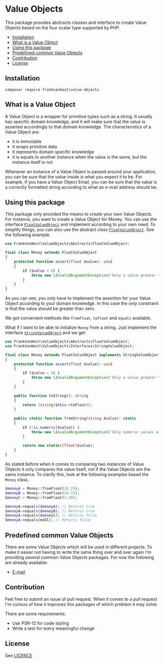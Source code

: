 # Value Objects

This package provides abstracts classes and interface to create Value Objects based on the four scalar type supported by
PHP.

* [Installation](#installation)
* [What is a Value Object](#what-is-a-value-object)
* [Using this package](#using-this-package)
* [Predefined common Value Objects](#predefined-common-value-objects)
* [Contribution](#contribution)
* [License](#license)

## Installation

```
composer require frankvanhest/value-objects
```

## What is a Value Object

A Value Object is a wrapper for primitive types such as a string. It usually has specific domain knowledge, and it will
make sure that the value is asserted accordingly to that domain knowledge. The characteristics of a Value Object are:

- it is immutable
- it wraps primitive data
- it represents domain specific knowledge
- it is equals to another instance when the value is the same, but the instance itself is not

Whenever an instance of a Value Object is passed around your application, you can be sure that the value inside is what
you expect it to be. For example, if you have a Value Object Email, you can be sure that the value is a correctly
formatted string according to what an e-mail address should be.

## Using this package

This package only provided the means to create your own Value Objects. For instance, you want to create a Value Object
for Money. You can use the interface [`FloatValueObject`](src/Interfaces/FloatValueObject.php) and implement according
to your own need. To simplify things, you can also use the abstract
class  [`FloatValueObject`](src/Abstracts/FloatValueObject.php). See the following example.

```php
use FrankVanHest\ValueObjects\Abstracts\FloatValueObject;

final class Money extends FloatValueObject
{
    protected function assert(float $value): void
    {
        if ($value < 0) {
            throw new \InvalidArgumentException('Only a value greater than zero is allowed');
        }
    }
}
```

As you can see, you only have to implement the assertion for your Value Object according to your domain knowledge. In
this case the only constraint is that the value should be greater than zero.

We got convenient methods like `fromFloat`, `toFloat` and `equals` available.

What if I want to be able to initialize `Money` from a string. Just implement the
interface [`StringValueObject`](src/Interfaces/StringValueObject.php) and we get:

```php
use FrankVanHest\ValueObjects\Abstracts\FloatValueObject;
use FrankVanHest\ValueObjects\Interfaces\StringValueObject;

final class Money extends FloatValueObject implements StringValueObject
{
    protected function assert(float $value): void
    {
        if ($value < 0) {
            throw new \InvalidArgumentException('Only a value greater than zero is allowed');
        }
    }
    
    public function toString(): string
    {
        return (string)$this->toFloat();
    }
    
    public static function fromString(string $value): static
    {
        if (!is_numeric($value)) {
            throw new \InvalidArgumentException('Only numeric values are allowed');
        }
        
        return new static((float)$value);
    }
}
```

As stated before when it comes to comparing two instances of Value Objects it only compares the value itself, not if the
Value Objects are the same instance. To clarify this, look at the following examples based the `Money` class.

```php
$moneyA = Money::fromFloat(10.25);
$moneyB = Money::fromFloat(10.25);
$moneyC = Money::fromFloat(1.50);

$moneyA->equals($moneyA); // Returns true
$moneyA->equals($moneyB); // Returns true
$moneyA->equals($moneyC); // Returns false
$moneyA->equals(null); // Returns false
```

## Predefined common Value Objects

There are some Value Objects which will be used in different projects. To make it easier not having to write the same
thing over and over again I'm providing several common Value Objects packages. For now the following are already
available:

- [E-mail](https://github.com/frankvanhest/value-objects-email)

## Contribution

Feel free to submit an issue of pull request. When it comes to a pull request I'm curious of how it improves this
packages of which problem it may solve.

There are some requirements:

- Use PSR-12 for code styling
- Write a test for every meaningful change

## License

See [LICENCE](LICENSE.md)
